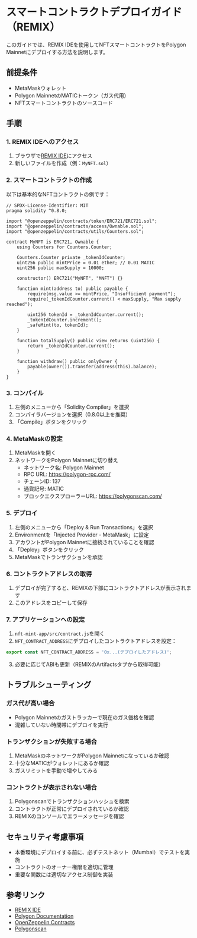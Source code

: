 # スマートコントラクトデプロイガイド（REMIX）

このガイドでは、REMIX IDEを使用してNFTスマートコントラクトをPolygon Mainnetにデプロイする方法を説明します。

## 前提条件

- MetaMaskウォレット
- Polygon MainnetのMATICトークン（ガス代用）
- NFTスマートコントラクトのソースコード

## 手順

### 1. REMIX IDEへのアクセス

1. ブラウザで[REMIX IDE](https://remix.ethereum.org)にアクセス
2. 新しいファイルを作成（例：`MyNFT.sol`）

### 2. スマートコントラクトの作成

以下は基本的なNFTコントラクトの例です：

```solidity
// SPDX-License-Identifier: MIT
pragma solidity ^0.8.0;

import "@openzeppelin/contracts/token/ERC721/ERC721.sol";
import "@openzeppelin/contracts/access/Ownable.sol";
import "@openzeppelin/contracts/utils/Counters.sol";

contract MyNFT is ERC721, Ownable {
    using Counters for Counters.Counter;
    
    Counters.Counter private _tokenIdCounter;
    uint256 public mintPrice = 0.01 ether; // 0.01 MATIC
    uint256 public maxSupply = 10000;
    
    constructor() ERC721("MyNFT", "MNFT") {}
    
    function mint(address to) public payable {
        require(msg.value >= mintPrice, "Insufficient payment");
        require(_tokenIdCounter.current() < maxSupply, "Max supply reached");
        
        uint256 tokenId = _tokenIdCounter.current();
        _tokenIdCounter.increment();
        _safeMint(to, tokenId);
    }
    
    function totalSupply() public view returns (uint256) {
        return _tokenIdCounter.current();
    }
    
    function withdraw() public onlyOwner {
        payable(owner()).transfer(address(this).balance);
    }
}
```

### 3. コンパイル

1. 左側のメニューから「Solidity Compiler」を選択
2. コンパイラバージョンを選択（0.8.0以上を推奨）
3. 「Compile」ボタンをクリック

### 4. MetaMaskの設定

1. MetaMaskを開く
2. ネットワークをPolygon Mainnetに切り替え
   - ネットワーク名: Polygon Mainnet
   - RPC URL: https://polygon-rpc.com/
   - チェーンID: 137
   - 通貨記号: MATIC
   - ブロックエクスプローラーURL: https://polygonscan.com/

### 5. デプロイ

1. 左側のメニューから「Deploy & Run Transactions」を選択
2. Environmentを「Injected Provider - MetaMask」に設定
3. アカウントがPolygon Mainnetに接続されていることを確認
4. 「Deploy」ボタンをクリック
5. MetaMaskでトランザクションを承認

### 6. コントラクトアドレスの取得

1. デプロイが完了すると、REMIXの下部にコントラクトアドレスが表示されます
2. このアドレスをコピーして保存

### 7. アプリケーションへの設定

1. `nft-mint-app/src/contract.js`を開く
2. `NFT_CONTRACT_ADDRESS`にデプロイしたコントラクトアドレスを設定：

```javascript
export const NFT_CONTRACT_ADDRESS = '0x...(デプロイしたアドレス)';
```

3. 必要に応じてABIも更新（REMIXのArtifactsタブから取得可能）

## トラブルシューティング

### ガス代が高い場合

- Polygon Mainnetのガストラッカーで現在のガス価格を確認
- 混雑していない時間帯にデプロイを実行

### トランザクションが失敗する場合

1. MetaMaskのネットワークがPolygon Mainnetになっているか確認
2. 十分なMATICがウォレットにあるか確認
3. ガスリミットを手動で増やしてみる

### コントラクトが表示されない場合

1. Polygonscanでトランザクションハッシュを検索
2. コントラクトが正常にデプロイされているか確認
3. REMIXのコンソールでエラーメッセージを確認

## セキュリティ考慮事項

- 本番環境にデプロイする前に、必ずテストネット（Mumbai）でテストを実施
- コントラクトのオーナー権限を適切に管理
- 重要な関数には適切なアクセス制御を実装

## 参考リンク

- [REMIX IDE](https://remix.ethereum.org)
- [Polygon Documentation](https://docs.polygon.technology/)
- [OpenZeppelin Contracts](https://docs.openzeppelin.com/contracts/)
- [Polygonscan](https://polygonscan.com/)